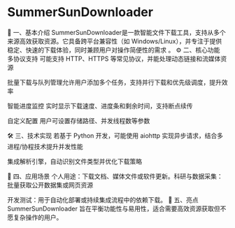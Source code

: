 # SummerSunDownloader
🧩 一、基本介绍
​​SummerSunDownloader​​ 是一款智能文件下载工具，支持从多个来源高效获取资源。它具备跨平台兼容性（如 Windows/Linux），并专注于提供稳定、快速的下载体验，同时兼顾用户对操作简便性的需求
。
⚙️ 二、核心功能
​​多协议支持​​
可能支持 HTTP、HTTPS 等常见协议，并能处理动态链接和流媒体资源

​​批量下载与队列管理​​
允许用户添加多个任务，支持并行下载和优先级调度，提升效率

​​智能进度监控​​
实时显示下载速度、进度条和剩余时间，支持断点续传

​​自定义配置​​
用户可设置存储路径、并发线程数等参数

🛠️ 三、技术实现
若基于 Python 开发，可能使用 aiohttp 实现异步请求，结合多进程/协程技术提升并发性能

集成解析引擎，自动识别文件类型并优化下载策略

🌟 四、应用场景
​​个人用途​​：下载文档、媒体文件或软件更新。
​​科研与数据采集​​：批量获取公开数据集或网页资源

​​开发测试​​：用于自动化部署或持续集成流程中的依赖下载。
💎 五、亮点
SummerSunDownloader 旨在平衡功能性与易用性，适合需要高效资源获取但不愿复杂操作的用户。
